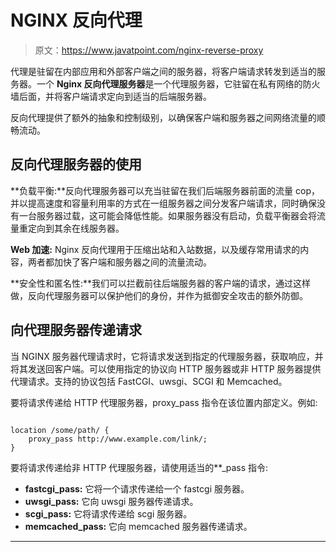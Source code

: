 # NGINX 反向代理

> 原文：<https://www.javatpoint.com/nginx-reverse-proxy>

代理是驻留在内部应用和外部客户端之间的服务器，将客户端请求转发到适当的服务器。一个 **Nginx 反向代理服务器**是一个代理服务器，它驻留在私有网络的防火墙后面，并将客户端请求定向到适当的后端服务器。

反向代理提供了额外的抽象和控制级别，以确保客户端和服务器之间网络流量的顺畅流动。

## 反向代理服务器的使用

**负载平衡:**反向代理服务器可以充当驻留在我们后端服务器前面的流量 cop，并以提高速度和容量利用率的方式在一组服务器之间分发客户端请求，同时确保没有一台服务器过载，这可能会降低性能。如果服务器没有启动，负载平衡器会将流量重定向到其余在线服务器。

**Web 加速:** Nginx 反向代理用于压缩出站和入站数据，以及缓存常用请求的内容，两者都加快了客户端和服务器之间的流量流动。

**安全性和匿名性:**我们可以拦截前往后端服务器的客户端的请求，通过这样做，反向代理服务器可以保护他们的身份，并作为抵御安全攻击的额外防御。

## 向代理服务器传递请求

当 NGINX 服务器代理请求时，它将请求发送到指定的代理服务器，获取响应，并将其发送回客户端。可以使用指定的协议向 HTTP 服务器或非 HTTP 服务器提供代理请求。支持的协议包括 FastCGI、uwsgi、SCGI 和 Memcached。

要将请求传递给 HTTP 代理服务器，proxy_pass 指令在该位置内部定义。例如:

```

location /some/path/ {
    proxy_pass http://www.example.com/link/;
}

```

要将请求传递给非 HTTP 代理服务器，请使用适当的**_pass 指令:

*   **fastcgi_pass:** 它将一个请求传递给一个 fastcgi 服务器。
*   **uwsgi_pass:** 它向 uwsgi 服务器传递请求。
*   **scgi_pass:** 它将请求传递给 scgi 服务器。
*   **memcached_pass:** 它向 memcached 服务器传递请求。

* * *